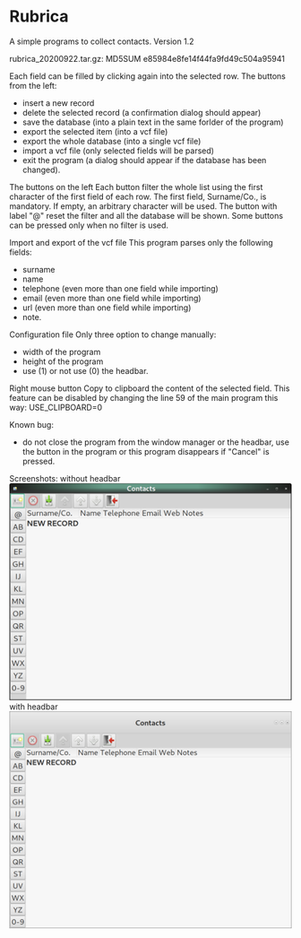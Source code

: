 # Rubrica
A simple programs to collect contacts. Version 1.2

rubrica_20200922.tar.gz: MD5SUM e85984e8fe14f44fa9fd49c504a95941

Each field can be filled by clicking again into the selected row.
The buttons from the left:
- insert a new record
- delete the selected record (a confirmation dialog should appear)
- save the database (into a plain text in the same forlder of the program)
- export the selected item (into a vcf file)
- export the whole database (into a single vcf file)
- import a vcf file (only selected fields will be parsed)
- exit the program (a dialog should appear if the database has been changed).

The buttons on the left
Each button filter the whole list using the first character of the first field of each row.
The first field, Surname/Co., is mandatory. If empty, an arbitrary character will be used.
The button with label "@" reset the filter and all the database will be shown.
Some buttons can be pressed only when no filter is used.

Import and export of the vcf file
This program parses only the following fields:
- surname
- name
- telephone (even more than one field while importing)
- email (even more than one field while importing)
- url (even more than one field while importing)
- note.

Configuration file
Only three option to change manually:
- width of the program
- height of the program
- use (1) or not use (0) the headbar.

Right mouse button
Copy to clipboard the content of the selected field.
This feature can be disabled by changing the line 59 of the main program this way:
USE_CLIPBOARD=0

Known bug:
- do not close the program from the window manager or the headbar, use the button in the program
or this program disappears if "Cancel" is pressed.

Screenshots:
without headbar
![My image](https://github.com/frank038/Rubrica/blob/master/Image1.png)
with headbar
![My image](https://github.com/frank038/Rubrica/blob/master/Image2.png)
